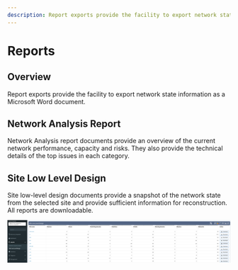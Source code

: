 ```yaml
---
description: Report exports provide the facility to export network state information as a word document.
---
```


# Reports

## Overview

Report exports provide the facility to export network state information as a Microsoft Word document.

## Network Analysis Report

Network Analysis report documents provide an overview of the current network performance, capacity and risks. They also provide the technical details of the top issues in each category.

## Site Low Level Design

Site low-level design documents provide a snapshot of the network state from the selected site and provide sufficient information for reconstruction. All reports are downloadable.

![](reports.png)
